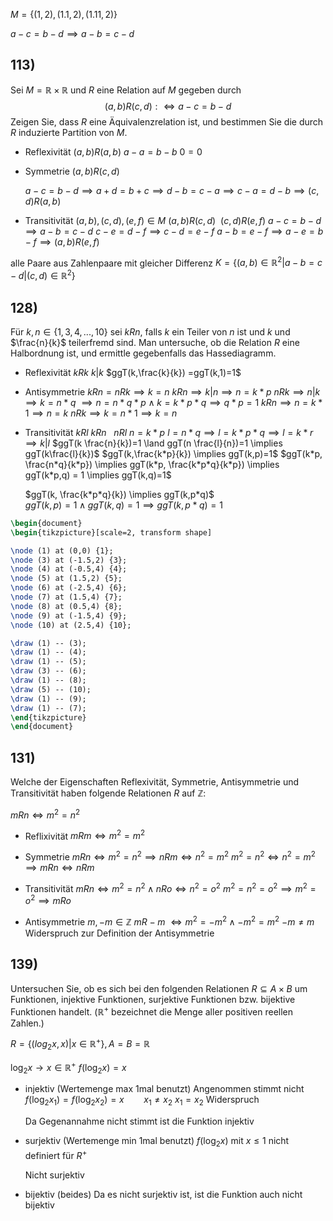 
$M=\{(1,2),(1.1,2),(1.11,2)\}$

$a-c=b-d \implies a-b=c-d$
## 113) 
Sei $M = \mathbb{R} \times \mathbb{R}$ und $R$ eine Relation auf $M$ gegeben durch
$$(a, b)R(c, d) :⇔ a − c = b − d$$
Zeigen Sie, dass $R$ eine Äquivalenzrelation ist, und bestimmen Sie die durch $R$ induzierte Partition
von $M$.

- Reflexivität
	$(a,b)R(a,b)$
	$a-a=b-b$
	$0=0$
- Symmetrie
	$(a,b)R(c,d)$

	$a-c=b-d \implies  a+d=b+c \implies d-b=c-a \implies c-a=d-b\implies(c,d)R(a,b)$
- Transitivität
	$(a,b),(c,d),(e,f) \in M$
	$(a,b)R(c,d) ~~(c,d)R(e,f)$
	$a-c=b-d \implies a-b=c-d$
	$c-e=d-f \implies c-d=e-f$
	$a-b=e-f \implies a-e=b-f \implies (a,b)R(e,f)$

alle Paare aus Zahlenpaare mit gleicher Differenz
$K=\{ (a,b) \in \mathbb{R}^2|a-b=c-d|(c,d)\in\mathbb{R}^2\}$

## 128) 
Für $k, n \in \{1, 3, 4, . . . , 10\}$ sei $kRn$, falls $k$ ein Teiler von $n$ ist und $k$ und $\frac{n}{k}$ teilerfremd sind. Man untersuche, ob die Relation $R$ eine Halbordnung ist, und ermittle gegebenfalls das Hassediagramm.

- Reflexivität
	$kRk$
	$k|k$
	$ggT(k,\frac{k}{k}) =ggT(k,1)=1$
- Antisymmetrie
	$kRn = nRk \implies k=n$
	$kRn \implies k|n\implies n=k*p$
	$nRk \implies n|k \implies k=n*q$
	$\implies n=n*q*p \land k=k*p*q \implies q*p=1$
	$kRn \implies n=k*1 \implies n=k$
	$nRk \implies k=n*1 \implies k=n$
- Transitivität
	$kRl$
	$kRn ~~~ nRl$
	$n=k*p$
	$l=n*q \implies l=k*p*q \implies l=k*r \implies k|l$
	$ggT(k \frac{n}{k})=1 \land ggT(n \frac{l}{n})=1  \implies      ggT(k\frac{l}{k})$
	$ggT(k,\frac{k*p}{k}) \implies ggT(k,p)=1$
	$ggT(k*p, \frac{n*q}{k*p}) \implies ggT(k*p, \frac{k*p*q}{k*p}) \implies ggT(k*p,q) = 1 \implies ggT(k,q)=1$

	$ggT(k, \frac{k*p*q}{k}) \implies ggT(k,p*q)$	
	$ggT(k,p)=1 \land ggT(k,q)=1 \implies ggT(k,p*q)=1$




```tikz
\begin{document}
\begin{tikzpicture}[scale=2, transform shape] 

\node (1) at (0,0) {1}; 
\node (3) at (-1.5,2) {3}; 
\node (4) at (-0.5,4) {4}; 
\node (5) at (1.5,2) {5}; 
\node (6) at (-2.5,4) {6}; 
\node (7) at (1.5,4) {7}; 
\node (8) at (0.5,4) {8}; 
\node (9) at (-1.5,4) {9}; 
\node (10) at (2.5,4) {10};

\draw (1) -- (3); 
\draw (1) -- (4); 
\draw (1) -- (5); 
\draw (3) -- (6); 
\draw (1) -- (8); 
\draw (5) -- (10); 
\draw (1) -- (9); 
\draw (1) -- (7);
\end{tikzpicture}
\end{document}
```
## 131) 
Welche der Eigenschaften Reflexivität, Symmetrie, Antisymmetrie und Transitivität
haben folgende Relationen $R$ auf $\mathbb{Z}$:

$mRn \iff m^2 = n^2$

- Reflixivität
	$mRm \iff m^2=m^2$

- Symmetrie
	$mRn \iff m^2=n^2 \implies nRm \iff n^2=m^2$
	$m^2=n^2 \iff n^2=m^2 \implies mRn \iff nRm$

- Transitivität
	$mRn \iff m^2=n^2 \land nRo \iff n^2=o^2$
	$m^2=n^2=o^2 \implies m^2=o^2 \implies mRo$

- Antisymmetrie
	$m,-m\in\mathbb{Z}$
	$mR-m ~\iff m^2=-m^2 \land -m^2=m^2$
	$-m\not=m$ Widerspruch zur Definition der Antisymmetrie
## 139)  
Untersuchen Sie, ob es sich bei den folgenden Relationen $R ⊆ A × B$ um Funktionen,
injektive Funktionen, surjektive Funktionen bzw. bijektive Funktionen handelt. ($\mathbb{R}^+$ bezeichnet
die Menge aller positiven reellen Zahlen.)

$R = \{(log_{2}x, x)|x ∈ \mathbb{R}^+\}, A = B = \mathbb{R}$

$\log_{2}x \rightarrow x \in\mathbb{R}^+$
$f(\log_{2}x)=x$

- injektiv (Wertemenge max 1mal benutzt)
	Angenommen stimmt nicht
	$f(\log_{2}x_{1})=f(\log_{2}x_{2})=x~~~~~~~~ x_{1}\not=x_{2}$
	$x_{1}=x_{2}$ Widerspruch

	Da Gegenannahme nicht stimmt ist die Funktion injektiv


- surjektiv (Wertemenge min 1mal benutzt)
	$f(\log_{2}x)$ mit $x\leq1$ nicht definiert für $R^+$

	Nicht surjektiv
- bijektiv (beides)
	Da es nicht surjektiv ist, ist die Funktion auch nicht bijektiv